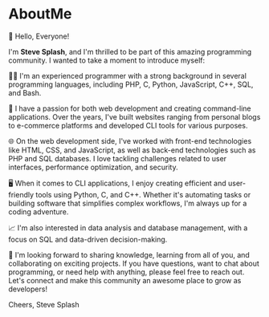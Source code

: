 # AboutMe
👋 Hello, Everyone!

I'm **Steve Splash**, and I'm thrilled to be part of this amazing programming community. I wanted to take a moment to introduce myself:

👨‍💻 I'm an experienced programmer with a strong background in several programming languages, including PHP, C, Python, JavaScript, C++, SQL, and Bash.

💼 I have a passion for both web development and creating command-line applications. Over the years, I've built websites ranging from personal blogs to e-commerce platforms and developed CLI tools for various purposes.

🌐 On the web development side, I've worked with front-end technologies like HTML, CSS, and JavaScript, as well as back-end technologies such as PHP and SQL databases. I love tackling challenges related to user interfaces, performance optimization, and security.

🖥️ When it comes to CLI applications, I enjoy creating efficient and user-friendly tools using Python, C, and C++. Whether it's automating tasks or building software that simplifies complex workflows, I'm always up for a coding adventure.

📈 I'm also interested in data analysis and database management, with a focus on SQL and data-driven decision-making.

🌟 I'm looking forward to sharing knowledge, learning from all of you, and collaborating on exciting projects. If you have questions, want to chat about programming, or need help with anything, please feel free to reach out. Let's connect and make this community an awesome place to grow as developers!

Cheers,
Steve Splash
